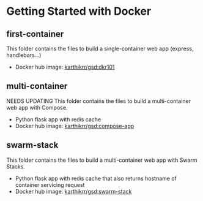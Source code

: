 # Getting Started with Docker

## first-container

This folder contains the files to build a single-container web app (express, handlebars...)
- Docker hub image: [karthikrr/gsd:dkr101](https://hub.docker.com/repository/docker/karthikrr/gsd)

## multi-container

NEEDS UPDATING
This folder contains the files to build a multi-container web app with Compose.
- Python flask app with redis cache
- Docker hub image: [karthikrr/gsd:compose-app](https://hub.docker.com/repository/docker/karthikrr/gsd)

## swarm-stack

This folder contains the files to build a multi-container web app with Swarm Stacks.
- Python flask app with redis cache that also returns hostname of container servicing request
- Docker hub image: [karthikrr/gsd:swarm-stack](https://hub.docker.com/repository/docker/karthikrr/gsd)

